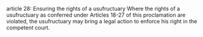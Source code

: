 article 28: Ensuring the rights of a usufructuary
Where the rights of a usufructuary as conferred under Articles 18-27 of this proclamation are violated, the usufructuary may bring a legal action to enforce his right in the competent court.
<ul>
</ul>